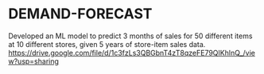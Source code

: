 # DEMAND-FORECAST
Developed an ML model to predict 3 months of sales for 50 different items at 10 different stores, given 5 years of store-item sales data.
https://drive.google.com/file/d/1c3fzLs3QBGbnT4zT8qzeFE79QIKhlnQ_/view?usp=sharing
